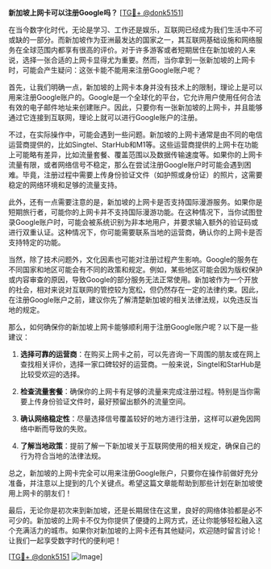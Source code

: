 **新加坡上网卡可以注册Google吗？** [[TG💪+ @donk5151](https://t.me/s/donk5151)]

在当今数字化时代，无论是学习、工作还是娱乐，互联网已经成为我们生活中不可或缺的一部分。而新加坡作为亚洲最发达的国家之一，其互联网基础设施和网络服务在全球范围内都享有很高的评价。对于许多游客或者短期居住在新加坡的人来说，选择一张合适的上网卡显得尤为重要。然而，当你拿到一张新加坡的上网卡时，可能会产生疑问：这张卡能不能用来注册Google账户呢？

首先，让我们明确一点，新加坡的上网卡本身并没有技术上的限制，理论上是可以用来注册Google账户的。Google是一个全球化的平台，它允许用户使用任何合法有效的电子邮件地址来创建账户。因此，只要你有一张新加坡的上网卡，并且能够通过它连接到互联网，理论上就可以进行Google账户的注册。

不过，在实际操作中，可能会遇到一些问题。新加坡的上网卡通常是由不同的电信运营商提供的，比如Singtel、StarHub和M1等。这些运营商提供的上网卡在功能上可能略有差异，比如流量套餐、覆盖范围以及数据传输速度等。如果你的上网卡流量有限，或者网络信号不稳定，那么在尝试注册Google账户时可能会遇到困难。毕竟，注册过程中需要上传身份验证文件（如护照或身份证）的照片，这需要稳定的网络环境和足够的流量支持。

此外，还有一点需要注意的是，新加坡的上网卡是否支持国际漫游服务。如果你是短期旅行者，可能你的上网卡并不支持国际漫游功能。在这种情况下，当你试图登录Google账户时，可能会被系统识别为非本地用户，并要求输入额外的验证码或进行双重认证。这种情况下，你可能需要联系当地的运营商，确认你的上网卡是否支持特定的功能。

当然，除了技术问题外，文化因素也可能对注册过程产生影响。Google的服务在不同国家和地区可能会有不同的政策和规定。例如，某些地区可能会因为版权保护或内容审查的原因，导致Google的部分服务无法正常使用。新加坡作为一个开放的社会，相对来说对互联网的管控较为宽松，但仍然存在一定的法律约束。因此，在注册Google账户之前，建议你先了解清楚新加坡的相关法律法规，以免违反当地的规定。

那么，如何确保你的新加坡上网卡能够顺利用于注册Google账户呢？以下是一些建议：

1. **选择可靠的运营商**：在购买上网卡之前，可以先咨询一下周围的朋友或在网上查找相关评价，选择一家口碑较好的运营商。一般来说，Singtel和StarHub是比较受欢迎的选择。

2. **检查流量套餐**：确保你的上网卡有足够的流量来完成注册过程。特别是当你需要上传身份验证文件时，最好预留出额外的流量空间。

3. **确认网络稳定性**：尽量选择信号覆盖较好的地方进行注册，这样可以避免因网络中断而导致的失败。

4. **了解当地政策**：提前了解一下新加坡关于互联网使用的相关规定，确保自己的行为符合当地的法律法规。

总之，新加坡的上网卡完全可以用来注册Google账户，只要你在操作前做好充分准备，并注意以上提到的几个关键点。希望这篇文章能帮助到那些计划在新加坡使用上网卡的朋友们！

最后，无论你是初次来到新加坡，还是长期居住在这里，良好的网络体验都是必不可少的。新加坡的上网卡不仅为你提供了便捷的上网方式，还让你能够轻松融入这个充满活力的城市。如果你对新加坡的上网卡还有其他疑问，欢迎随时留言讨论！让我们一起享受数字时代的便利吧！

[[TG💪+ @donk5151](https://t.me/s/donk5151) ![Image](https://i.postimg.cc/rwNCRYN7/Snipaste-2025-04-30-17-27-05.png)]